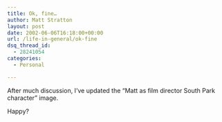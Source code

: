 ```yaml
---
title: Ok, fine…
author: Matt Stratton
layout: post
date: 2002-06-06T16:18:00+00:00
url: /life-in-general/ok-fine
dsq_thread_id:
  - 28241054
categories:
  - Personal

---
```

After much discussion, I&#8217;ve updated the &#8220;Matt as film director South Park character&#8221; image.

Happy?